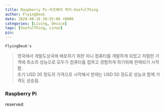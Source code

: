 ```yaml
---
title: Raspberry Pi-라즈베리 파이-UsefulThing
author: FlyingDeuk
date: 2020-08-16 20:55:00 +0800
categories: [Living, Device]
tags: [UsefulThing, Linux]
pin:
---
```


`FlyingDeuk's`
> 영국에서 개발도상국에 배포하기 위한 미니 컴퓨터를 개발하게 되었고 저렴한 가격에 최소의 성능으로 모두가 컴퓨터를 접하고 경험하게 하기위해 판매되기 시작함.<br>
초기 USD 30 정도의 가격으로 시작해서 현재는 USD 50 정도로 성능과 함께 가격도 상승됨.

### Raspberry Pi

reserved
